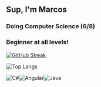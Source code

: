 ## Sup, I'm Marcos

### Doing Computer Science (6/8)
### Beginner at all levels!

[![GitHub Streak](https://streak-stats.demolab.com?user=Marqu1n&theme=monokai&hide_border=true&locale=pt_BR&date_format=j%20M%5B%20Y%5D&mode=weekly)](https://git.io/streak-stats)

![Top Langs](https://github-readme-stats-git-masterrstaa-rickstaa.vercel.app/api/top-langs/?username=Marqu1n&layout=compact&bg_color=000&border_color=30A3DC&title_color=E94D5F&text_color=FFF)

![C#](https://img.shields.io/badge/c%23-%23239120.svg?style=for-the-badge&logo=csharp&logoColor=white)![Angular](https://img.shields.io/badge/angular-%23DD0031.svg?style=for-the-badge&logo=angular&logoColor=white)![Java](https://img.shields.io/badge/java-%23ED8B00.svg?style=for-the-badge&logo=openjdk&logoColor=white)

